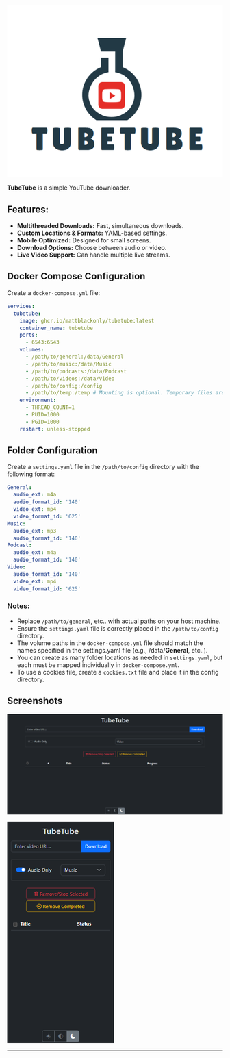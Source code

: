 ![Logo](tubetube/static/tubetube.png)


**TubeTube** is a simple YouTube downloader.


## Features:
- **Multithreaded Downloads:** Fast, simultaneous downloads.
- **Custom Locations & Formats:** YAML-based settings.
- **Mobile Optimized:** Designed for small screens.
- **Download Options:** Choose between audio or video.
- **Live Video Support:** Can handle multiple live streams.


## Docker Compose Configuration

Create a `docker-compose.yml` file:

```yaml
services:
  tubetube:
    image: ghcr.io/mattblackonly/tubetube:latest
    container_name: tubetube
    ports:
      - 6543:6543
    volumes:
      - /path/to/general:/data/General
      - /path/to/music:/data/Music
      - /path/to/podcasts:/data/Podcast
      - /path/to/videos:/data/Video
      - /path/to/config:/config
      - /path/to/temp:/temp # Mounting is optional. Temporary files are deleted on startup.
    environment:
      - THREAD_COUNT=1
      - PUID=1000
      - PGID=1000
    restart: unless-stopped
```


## Folder Configuration

Create a `settings.yaml` file in the `/path/to/config` directory with the following format:

```yaml
General:
  audio_ext: m4a
  audio_format_id: '140'
  video_ext: mp4
  video_format_id: '625'
Music:
  audio_ext: mp3
  audio_format_id: '140'
Podcast:
  audio_ext: m4a
  audio_format_id: '140'
Video:
  audio_format_id: '140'
  video_ext: mp4
  video_format_id: '625'

```


### Notes:

- Replace `/path/to/general`, etc.. with actual paths on your host machine.
- Ensure the `settings.yaml` file is correctly placed in the `/path/to/config` directory.
- The volume paths in the `docker-compose.yml` file should match the names specified in the settings.yaml file (e.g., /data/**General**, etc..).
- You can create as many folder locations as needed in `settings.yaml`, but each must be mapped individually in `docker-compose.yml`.
- To use a cookies file, create a `cookies.txt` file and place it in the config directory.


## Screenshots

![Screenshot](tubetube/static/screenshot.png)


![Phone](tubetube/static/phone-screenshot.png)

---



